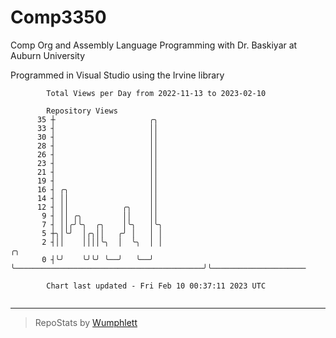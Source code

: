 # Comp3350
Comp Org and Assembly Language Programming with Dr. Baskiyar at Auburn University

Programmed in Visual Studio using the Irvine library

```
        Total Views per Day from 2022-11-13 to 2023-02-10

        Repository Views
      35 ┼                     ╭╮
      33 ┤                     ││
      30 ┤                     ││
      28 ┤                     ││
      26 ┤                     ││
      23 ┤                     ││
      21 ┤                     ││
      19 ┤                     ││
      16 ┤ ╭╮                  ││
      14 ┤ ││                  ││
      12 ┤ ││            ╭╮    ││
       9 ┤ ││ ╭╮         ││    ││
       7 ┤ ││╭╯╰╮  ╭╮    │╰╮   │╰╮
       5 ┼╮│╰╯  │╭╮││   ╭╯ │   │ │
       2 ┤││    ││││╰╮  │  ╰╮  │ │                                          ╭╮
       0 ┤╰╯    ╰╯╰╯ ╰──╯   ╰──╯ ╰──────────────────────────────────────────╯╰─────────────────────

        Chart last updated - Fri Feb 10 00:37:11 2023 UTC
        
```

---

> RepoStats by [Wumphlett](https://github.com/Wumphlett)
